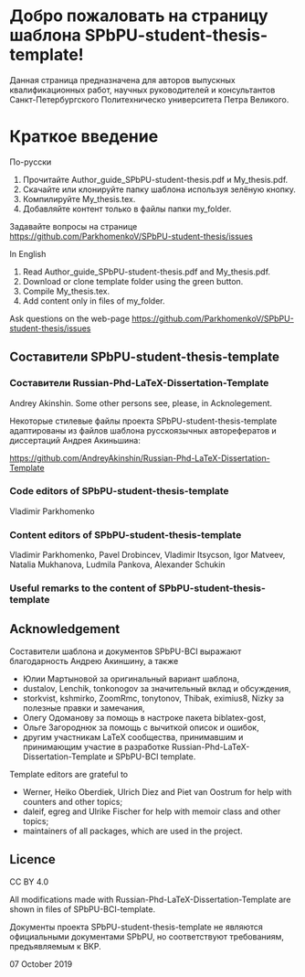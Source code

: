 ﻿# Добро пожаловать на страницу шаблона SPbPU-student-thesis-template!


Данная страница предназначена для авторов выпускных квалификационных работ, научных руководителей и консультантов Санкт-Петербургского Политехническо университета Петра Великого. 


# Краткое введение

По-русски

1. Прочитайте Author_guide_SPbPU-student-thesis.pdf и My_thesis.pdf.
2. Скачайте или клонируйте папку шаблона используя зелёную кнопку.
3. Компилируйте My_thesis.tex.
4. Добавляйте контент только в файлы папки my_folder.  


Задавайте вопросы на странице https://github.com/ParkhomenkoV/SPbPU-student-thesis/issues

In English

1. Read Author_guide_SPbPU-student-thesis.pdf and My_thesis.pdf.
2. Download or clone template folder using the green button.
3. Compile My_thesis.tex.
4. Add content only in files of my_folder.   

Ask questions on the web-page https://github.com/ParkhomenkoV/SPbPU-student-thesis/issues


## Составители SPbPU-student-thesis-template

### Составители Russian-Phd-LaTeX-Dissertation-Template

Andrey Akinshin. 
Some other persons see, please, in Acknolegement.

Некоторые стилевые файлы проекта SPbPU-student-thesis-template адаптированы из файлов шаблона русскоязычных авторефератов и диссертаций Андрея Акиньшина:

https://github.com/AndreyAkinshin/Russian-Phd-LaTeX-Dissertation-Template


### Code editors of SPbPU-student-thesis-template

Vladimir Parkhomenko


### Content editors of SPbPU-student-thesis-template

Vladimir Parkhomenko,
Pavel Drobincev,
Vladimir Itsycson,
Igor Matveev,
Natalia Mukhanova,
Ludmila Pankova,
Alexander Schukin


### Useful remarks to the content of SPbPU-student-thesis-template


## Acknowledgement


Составители шаблона и документов SPbPU-BCI выражают благодарность Андрею Акиншину, а также

- Юлии Мартыновой за оригинальный вариант шаблона,
- dustalov, Lenchik, tonkonogov за значительный вклад и обсуждения,
- storkvist, kshmirko, ZoomRmc, tonytonov, Thibak, eximius8, Nizky за полезные правки и замечания,
- Олегу Одоманову за помощь в настроке пакета biblatex-gost,
- Ольге Загороднюк за помощь с вычиткой описок и ошибок,
- другим участникам LaTeX сообщества, принимавшим и принимающим участие в разработке Russian-Phd-LaTeX-Dissertation-Template и SPbPU-BCI template.

Template editors are grateful to

- Werner, Heiko Oberdiek, Ulrich Diez and Piet van Oostrum for help with counters and other topics;
- daleif, egreg and Ulrike Fischer for help with memoir class and other topics;
- maintainers of all packages, which are used in the project.
 

## Licence

CC BY 4.0

All modifications made with Russian-Phd-LaTeX-Dissertation-Template are shown in files of SPbPU-BCI-template.


Документы проекта SPbPU-student-thesis-template не являются официальными документами SPbPU, но соответствуют требованиям, предъявляемым к ВКР. 

07 October 2019
